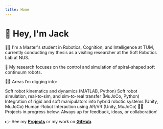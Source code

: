 ```yaml
--- 
title: Home
---
```


# 👋 Hey, I'm Jack

👨‍🎓 I'm a Master's student in Robotics, Cognition, and Intelligence at TUM, currently conducting my thesis as a visiting researcher at the Soft Robotics Lab at NUS.

🤖 My research focuses on the control and simulation of spiral-shaped soft continuum robots.

👨‍🔬 Areas I’m digging into:

Soft robot kinematics and dynamics (MATLAB, Python)
Soft robot simulation, real-to-sim, and sim-to-real transfer (MuJoCo, Python)
Integration of rigid and soft manipulators into hybrid robotic systems (Unity, MuJoCo)
Human-Robot Interaction using AR/VR (Unity, MuJoCo)
👷‍♂️ Projects in progress below. Always up for feedback, ideas, or collaboration!

👉 See my **[Projects](/projects/)** or my work on **[GitHub](https://github.com/jack-klusmann)**.